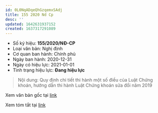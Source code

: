 ```yaml
---
id: 0L0NqADqeQhGzqemxSAdj
title: 155 2020 Nd Cp
desc: ''
updated: 1642631937152
created: 1637317291089
---
```

- Số ký hiệu: **155/2020/NĐ-CP**
- Loại văn bản: Nghị định
- Cơ quan ban hành: Chính phủ
- Ngày ban hành: 2020-12-31
- Ngày có hiệu lực: 2021-01-01
- Tình trạng hiệu lực: **Đang hiệu lực**

> Nội dung: Quy định chi tiết thi hành một số điều của Luật Chứng khoán, hướng dẫn thi hành Luật Chứng khoán sửa đổi năm 2019

Xem văn bản gốc tại [link](http://vanban.chinhphu.vn/portal/page/portal/chinhphu/hethongvanban?class_id=1&_page=1&mode=detail&document_id=202222)

Xem tóm tắt tại [link](https://thuvienphapluat.vn/van-ban/Chung-khoan/Nghi-dinh-155-2020-ND-CP-huong-dan-Luat-Chung-khoan-461323.aspx)
